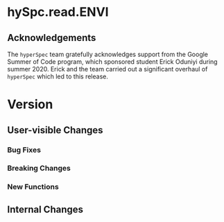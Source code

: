 # hySpc.read.ENVI

## Acknowledgements
The `hyperSpec` team gratefully acknowledges support from the Google Summer of Code program, which sponsored student Erick Oduniyi during summer 2020.
Erick and the team carried out a significant overhaul of `hyperSpec` which led to this release.

# Version

## User-visible Changes

### Bug Fixes
### Breaking Changes
### New Functions

## Internal Changes
